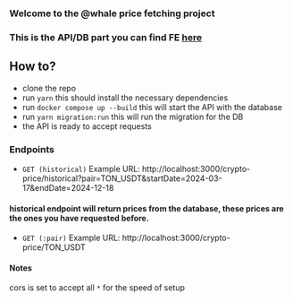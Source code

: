 ### Welcome to the @whale price fetching project
### This is the API/DB part you can find FE [here](https://github.com/0xvoider42/-whale-FE)

## How to?
- clone the repo
- run `yarn` this should install the necessary dependencies
- run `docker compose up --build` this will start the API with the database
- run `yarn migration:run` this will run the migration for the DB
- the API is ready to accept requests

### Endpoints
- `GET (historical)` Example URL: http://localhost:3000/crypto-price/historical?pair=TON_USDT&startDate=2024-03-17&endDate=2024-12-18
 #### historical endpoint will return prices from the database, these prices are the ones you have requested before.
- `GET (:pair)` Example URL: http://localhost:3000/crypto-price/TON_USDT

#### Notes
cors is set to accept all `*` for the speed of setup
